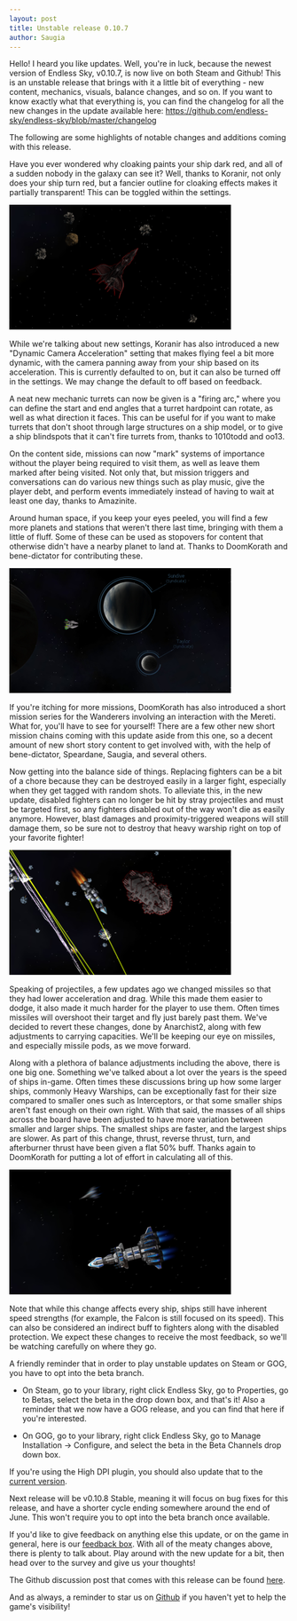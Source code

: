 ```yaml
---
layout: post
title: Unstable release 0.10.7
author: Saugia
---
```


Hello! I heard you like updates. Well, you're in luck, because the newest version of Endless Sky, v0.10.7, is now live on both Steam and Github! This is an unstable release that brings with it a little bit of everything - new content, mechanics, visuals, balance changes, and so on. If you want to know exactly what that everything is, you can find the changelog for all the new changes in the update available here: https://github.com/endless-sky/endless-sky/blob/master/changelog

The following are some highlights of notable changes and additions coming with this release.

Have you ever wondered why cloaking paints your ship dark red, and all of a sudden nobody in the galaxy can see it? Well, thanks to Koranir, not only does your ship turn red, but a fancier outline for cloaking effects makes it partially transparent! This can be toggled within the settings.

<img class="centered shadowed" src="/images/blog/v0.10.7/cloak.png" width="400" height="225" />

While we're talking about new settings, Koranir has also introduced a new "Dynamic Camera Acceleration" setting that makes flying feel a bit more dynamic, with the camera panning away from your ship based on its acceleration. This is currently defaulted to on, but it can also be turned off in the settings. We may change the default to off based on feedback.

A neat new mechanic turrets can now be given is a "firing arc," where you can define the start and end angles that a turret hardpoint can rotate, as well as what direction it faces. This can be useful for if you want to make turrets that don't shoot through large structures on a ship model, or to give a ship blindspots that it can't fire turrets from, thanks to 1010todd and oo13.

On the content side, missions can now "mark" systems of importance without the player being required to visit them, as well as leave them marked after being visited. Not only that, but mission triggers and conversations can do various new things such as play music, give the player debt, and perform events immediately instead of having to wait at least one day, thanks to Amazinite.

Around human space, if you keep your eyes peeled, you will find a few more planets and stations that weren't there last time, bringing with them a little of fluff. Some of these can be used as stopovers for content that otherwise didn't have a nearby planet to land at. Thanks to DoomKorath and bene-dictator for contributing these.

<img class="centered shadowed" src="/images/blog/v0.10.7/uninhabited.png" width="400" height="225" />

If you're itching for more missions, DoomKorath has also introduced a short mission series for the Wanderers involving an interaction with the Mereti. What for, you'll have to see for yourself! There are a few other new short mission chains coming with this update aside from this one, so a decent amount of new short story content to get involved with, with the help of bene-dictator, Speardane, Saugia, and several others.

Now getting into the balance side of things. Replacing fighters can be a bit of a chore because they can be destroyed easily in a larger fight, especially when they get tagged with random shots. To alleviate this, in the new update, disabled fighters can no longer be hit by stray projectiles and must be targeted first, so any fighters disabled out of the way won't die as easily anymore. However, blast damages and proximity-triggered weapons will still damage them, so be sure not to destroy that heavy warship right on top of your favorite fighter!

<img class="centered shadowed" src="/images/blog/v0.10.7/fighter.png" width="400" height="225" />

Speaking of projectiles, a few updates ago we changed missiles so that they had lower acceleration and drag. While this made them easier to dodge, it also made it much harder for the player to use them. Often times missiles will overshoot their target and fly just barely past them. We've decided to revert these changes, done by Anarchist2, along with few adjustments to carrying capacities. We'll be keeping our eye on missiles, and especially missile pods, as we move forward.

Along with a plethora of balance adjustments including the above, there is one big one. Something we've talked about a lot over the years is the speed of ships in-game. Often times these discussions bring up how some larger ships, commonly Heavy Warships, can be exceptionally fast for their size compared to smaller ones such as Interceptors, or that some smaller ships aren't fast enough on their own right. With that said, the masses of all ships across the board have been adjusted to have more variation between smaller and larger ships. The smallest ships are faster, and the largest ships are slower. As part of this change, thrust, reverse thrust, turn, and afterburner thrust have been given a flat 50% buff. Thanks again to DoomKorath for putting a lot of effort in calculating all of this.

<img class="centered shadowed" src="/images/blog/v0.10.7/mass.png" width="400" height="225" />

Note that while this change affects every ship, ships still have inherent speed strengths (for example, the Falcon is still focused on its speed). This can also be considered an indirect buff to fighters along with the disabled protection. We expect these changes to receive the most feedback, so we'll be watching carefully on where they go.

A friendly reminder that in order to play unstable updates on Steam or GOG, you have to opt into the beta branch.

- On Steam, go to your library, right click Endless Sky, go to Properties, go to Betas, select the beta in the drop down box, and that's it! Also a reminder that we now have a GOG release, and you can find that here if you're interested. 

- On GOG, go to your library, right click Endless Sky, go to Manage Installation -> Configure, and select the beta in the Beta Channels drop down box.

If you're using the High DPI plugin, you should also update that to the [current version](https://github.com/endless-sky/endless-sky-high-dpi/releases/v0.10.7).

Next release will be v0.10.8 Stable, meaning it will focus on bug fixes for this release, and have a shorter cycle ending somewhere around the end of June. This won't require you to opt into the beta branch once available.

If you'd like to give feedback on anything else this update, or on the game in general, here is our [feedback box](https://forms.gle/6A9kEcrFHSLw9CQw5). With all of the meaty changes above, there is plenty to talk about. Play around with the new update for a bit, then head over to the survey and give us your thoughts!

The Github discussion post that comes with this release can be found [here](https://github.com/endless-sky/endless-sky/discussions/10105).

And as always, a reminder to star us on [Github](https://github.com/endless-sky/endless-sky) if you haven't yet to help the game's visibility!
